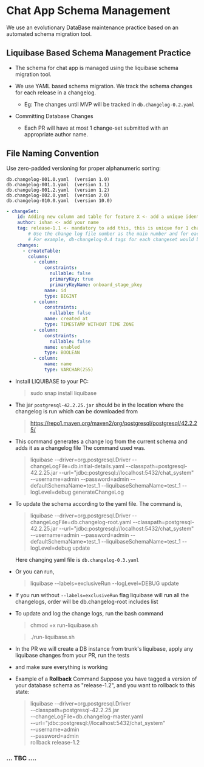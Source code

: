 <!-- Trigger build 11 -->
# Chat App Schema Management

We use an evolutionary DataBase maintenance practice based on an automated schema migration tool.

## Liquibase Based Schema Management Practice

- The schema for chat app is managed using the liquibase schema migration tool.
- We use YAML based schema migration. We track the schema changes for each release in a changelog.
  - Eg: The changes until MVP will be tracked in `db.changelog-0.2.yaml`
- Committing Database Changes

  - Each PR will have at most 1 change-set submitted with an appropriate author name.

## File Naming Convention
Use zero-padded versioning for proper alphanumeric sorting:
```
db.changelog-001.0.yaml  (version 1.0)
db.changelog-001.1.yaml  (version 1.1)
db.changelog-001.2.yaml  (version 1.2)
db.changelog-002.0.yaml  (version 2.0)
db.changelog-010.0.yaml  (version 10.0)
```


  ```yaml
  - changeSet:
      id: Adding new column and table for feature X <- add a unique identifier
      author: ishan <- add your name
      tag: release-1.1 <- mandatory to add this, this is unique for 1 changelog file, using for rollback
          # Use the change log file number as the main number and for each changeset increment a secondary number. 
          # For example, db-changelog-0.4 tags for each changeset would be 4.1, 4.2, and so on.
      changes:
        - createTable:
          columns:
            - column:
                constraints:
                  nullable: false
                  primaryKey: true
                  primaryKeyName: onboard_stage_pkey
                name: id
                type: BIGINT
            - column:
                constraints:
                  nullable: false
                name: created_at
                type: TIMESTAMP WITHOUT TIME ZONE
            - column:
                constraints:
                  nullable: false
                name: enabled
                type: BOOLEAN
            - column:
                name: name
                type: VARCHAR(255)
  ```

  - Install LIQUIBASE to your PC:

    > sudo snap install liquibase

  - The jar `postgresql-42.2.25.jar` should be in the location where the changelog is run which can be downloaded from

    > https://repo1.maven.org/maven2/org/postgresql/postgresql/42.2.25/

  - This command generates a change log from the current schema and adds it as a changelog file
    The command used was.

    > liquibase --driver=org.postgresql.Driver --changeLogFile=db.initial-details.yaml --classpath=postgresql-42.2.25.jar --url="jdbc:postgresql://localhost:5432/chat_system" --username=admin --password=admin --defaultSchemaName=test_1 --liquibaseSchemaName=test_1 --logLevel=debug generateChangeLog

  - To update the schema according to the yaml file. The command is,

    > liquibase --driver=org.postgresql.Driver --changeLogFile=db.changelog-root.yaml --classpath=postgresql-42.2.25.jar --url="jdbc:postgresql://localhost:5432/chat_system" --username=admin --password=admin --defaultSchemaName=test_1 --liquibaseSchemaName=test_1 --logLevel=debug update

    Here changing yaml file is `db.changelog-0.3.yaml`

  - Or you can run,

    > liquibase --labels=exclusiveRun --logLevel=DEBUG update

  - If you run without `--labels=exclusiveRun` flag liquibase will run all the changelogs, order will be db.changelog-root includes list

  - To update and log the change logs, run the bash command

    > chmod +x run-liquibase.sh

    > ./run-liquibase.sh

  - In the PR we will create a DB instance from trunk's liquibase, apply any liquibase changes from your PR, run the tests
  - and make sure everything is working

  - Example of a **Rollback** Command
    Suppose you have tagged a version of your database schema as "release-1.2", and you want to rollback to this state:
    
    > liquibase --driver=org.postgresql.Driver \
    --classpath=postgresql-42.2.25.jar \
    --changeLogFile=db.changelog-master.yaml \
    --url="jdbc:postgresql://localhost:5432/chat_system" \
    --username=admin \
    --password=admin \
    rollback release-1.2

### ... TBC ....

